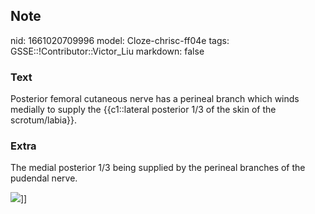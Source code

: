 ## Note
nid: 1661020709996
model: Cloze-chrisc-ff04e
tags: GSSE::!Contributor::Victor_Liu
markdown: false

### Text
Posterior femoral cutaneous nerve has a perineal branch which winds medially to supply the {{c1::lateral posterior 1/3 of the skin of the scrotum/labia}}.

### Extra
The medial posterior 1/3 being supplied by the perineal branches of
the pudendal nerve.
<div>
  <img src="paste-6f1384d4548bcacb57b02fcff1c9929b4c2450dd.jpg">]]
</div>

